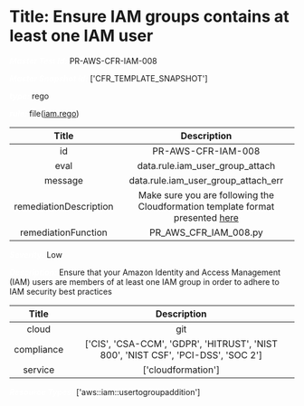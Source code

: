 



# Title: Ensure IAM groups contains at least one IAM user


***<font color="white">Master Test Id:</font>*** PR-AWS-CFR-IAM-008

***<font color="white">Master Snapshot Id:</font>*** ['CFR_TEMPLATE_SNAPSHOT']

***<font color="white">type:</font>*** rego

***<font color="white">rule:</font>*** file([iam.rego])  
  
  
  
  

|Title|Description|
| :---: | :---: |
|id|PR-AWS-CFR-IAM-008|
|eval|data.rule.iam_user_group_attach|
|message|data.rule.iam_user_group_attach_err|
|remediationDescription|Make sure you are following the Cloudformation template format presented <a href='https://docs.aws.amazon.com/AWSCloudFormation/latest/UserGuide/aws-properties-iam-addusertogroup.html' target='_blank'>here</a>|
|remediationFunction|PR_AWS_CFR_IAM_008.py|


***<font color="white">Severity:</font>*** Low

***<font color="white">Description:</font>*** Ensure that your Amazon Identity and Access Management (IAM) users are members of at least one IAM group in order to adhere to IAM security best practices  
  
  

|Title|Description|
| :---: | :---: |
|cloud|git|
|compliance|['CIS', 'CSA-CCM', 'GDPR', 'HITRUST', 'NIST 800', 'NIST CSF', 'PCI-DSS', 'SOC 2']|
|service|['cloudformation']|


***<font color="white">Resource Types:</font>*** ['aws::iam::usertogroupaddition']


[iam.rego]: https://github.com/prancer-io/prancer-compliance-test/tree/master/aws/iac/iam.rego

